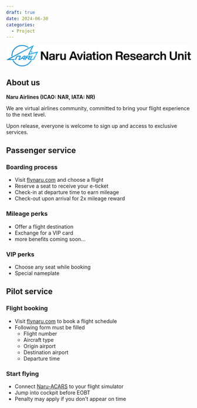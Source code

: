 ```yaml
---
draft: true
date: 2024-06-30
categories:
  - Project
---
```


![Banner](../assets/naru-airlines-banner.svg)

## About us
**Naru Airlines (ICAO: NAR, IATA: NR)**

We are virtual airlines community, committed to bring your flight experience to the next level.

Upon release, everyone is welcome to sign up and access to exclusive services.

<!-- more -->

## Passenger service

### Boarding process
- Visit [flynaru.com](https://flynaru.com/) and choose a flight
- Reserve a seat to receive your e-ticket
- Check-in at departure time to earn mileage
- Check-out upon arrival for 2x mileage reward

### Mileage perks
- Offer a flight destination
- Exchange for a VIP card
- more benefits coming soon...

### VIP perks
- Choose any seat while booking
- Special nameplate

## Pilot service

### Flight booking
- Visit [flynaru.com](https://flynaru.com/) to book a flight schedule
- Following form must be filled
    - Flight number
    - Aircraft type
    - Origin airport
    - Destination airport
    - Departure time

### Start flying
- Connect [Naru-ACARS](https://github.com/LazoYoung/Naru-ACARS) to your flight simulator
- Jump into cockpit before EOBT
- Penalty may apply if you don't appear on time
